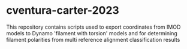 # cventura-carter-2023
This repository contains scripts used to export coordinates from IMOD models to Dynamo 'filament with torsion' models and for determining filament polarities from multi reference alignment classification results
